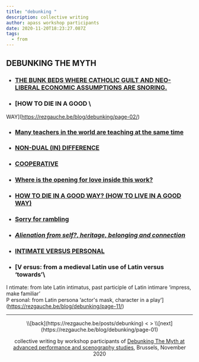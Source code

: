 ```yaml
---
title: "debunking "
description: collective writing
author: apass workshop participants
date: 2020-11-20T18:23:27.087Z
tags:
  - from
---
```

## DEBUNKING THE MYTH[](https://rezgauche.be/blog/debunking/page-01/)

* ### [THE BUNK BEDS WHERE CATHOLIC GUILT AND NEO-LIBERAL ECONOMIC ASSUMPTIONS ARE SNORING.](https://rezgauche.be/blog/debunking/page-01/)
* ### [HOW TO DIE IN A GOOD \
WAY](https://rezgauche.be/blog/debunking/page-02/)
* ### [Many teachers in the world are teaching at the same time](https://rezgauche.be/blog/debunking/page-03)
* ### [NON-DUAL (IN) DIFFERENCE](https://rezgauche.be/blog/debunking/page-04)
* ### [COOPERATIVE](https://rezgauche.be/blog/debunking/page-05)
* ### [Where is the opening for love inside this work?](https://rezgauche.be/blog/debunking/page-06/)
* ### [HOW TO DIE IN A GOOD WAY? (HOW TO LIVE IN A GOOD WAY)](https://rezgauche.be/blog/debunking/page-07)
* ### [Sorry for rambling](https://rezgauche.be/blog/debunking/page-08/)
* ### [*Alienation from self?, heritage, belonging and connection*](https://rezgauche.be/blog/debunking/page-09/)
* ### [INTIMATE VERSUS PERSONAL](https://rezgauche.be/blog/debunking/page-10)
* ### [V ersus: from a medieval Latin use of Latin versus ‘towards’\
I ntimate: from late Latin intimatus, past participle of Latin intimare ‘impress, make familiar’\
P ersonal: from Latin persona ‘actor's mask, character in a play’](https://rezgauche.be/blog/debunking/page-11/)

- - -

<div align="center">
\\[back](https://rezgauche.be/posts/debunking) < > \\[next](https://rezgauche.be/blog/debunking/page-01)

collective writing by workshop participants of <a href="https://apass.be/debunking-the-myth/" target="_blank">Debunking The Myth at advanced performance and scenography studies<a/>, Brussels, November 2020